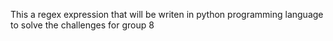 This a regex expression that will be  writen in python programming language to solve the challenges for group 8
